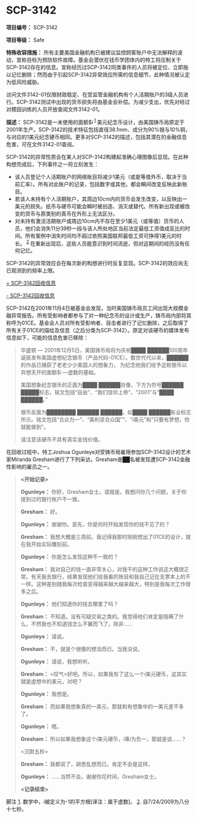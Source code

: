 # SCP-3142
                        


**项目编号：** SCP-3142

**项目等级：** Safe

**特殊收容措施：** 所有主要美国金融机构已被建议监控顾客账户中无法解释的波动，宣称目标为预防软件故障。基金会潜伏在钱币学团体内的特工将压制关于SCP-3142存在的信息。宣称经历过SCP-3142同类事件的人员将被定位、立即施以记忆删除；然而由于引起SCP-3142异常效应所需的信息细节，此种情况被认定为低风险威胁。

访问文件3142-01仅限财政稳定、在受监管金融机构有个人活期账户的3级人员进行。SCP-3142测试中出现的货币损失将由基金会补偿。为减少支出，优先对经过对模因训练的人员开放查阅文件3142-01。

**描述：** SCP-3142是一未使用的面额$$i$<sup class='footnoteref'>
 <a shape='rect' class='footnoteref' id='footnoteref-1' href='javascript:;' onclick='WIKIDOT.page.utils.scrollToReference(&apos;footnote-1&apos;)'>1</a>
</sup>美元纪念币设计，由美国铸币局原定于2001年生产。SCP-3142的技术特征包括直径38.1mm、成分为90%银与10%铜，与对应的1美元纪念硬币相同。更多对SCP-3142的描述，包括其潜在的金融信息危害，可在文件3142-01查阅。

SCP-3142的异常性质会在某人对SCP-3142构建起准确心理图像后显现。在此种构想完成后，下列事件之一将立刻发生：

- 该人员登记个人活期账户的网络账目将减少1美元（或是等值外币，取决于当前汇率）。所有对此账户的记录，包括数字或其他，都会瞬间改变反映此新账目。
- 若该人未持有个人活期账户，其周边10cm内的货币会发生改变，以反映出一美元的损失。纸币与硬币可能会瞬时被创造、消灭或替代。所有新出现或被改变的货币与原类别的真币在外形上无法区分。
- 对未持有激活活期账户或周边10cm内不存在至少1美元（或等值）货币的人员，他们会消失11分39秒一段与该人所处地区当前法定最低工资值成反比的时间。所有案例中消失时间均不超过依照美国联邦最低工资可挣得1美元的时长。<sup class='footnoteref'>
 <a shape='rect' class='footnoteref' id='footnoteref-2' href='javascript:;' onclick='WIKIDOT.page.utils.scrollToReference(&apos;footnote-2&apos;)'>2</a>
</sup>在重新出现后，这些人员能意识到时间流逝，但对这期间的经历没有任何记忆。

SCP-3142的异常效应会在每次新的构想进行时反复显现。SCP-3142的效应尚无已观测到的频率上限。


<a shape='rect' class='collapsible-block-link' href='javascript:;'>+&#160;SCP-3142&#22238;&#25910;&#20449;&#24687;</a>

<a shape='rect' class='collapsible-block-link' href='javascript:;'>-&#160;SCP-3142&#22238;&#25910;&#20449;&#24687;</a>

SCP-3142在2001年11月4日被基金会发现，当时美国铸币局员工间出现大规模金融异常报告。所有受影响者都参与了对一种纪念币的设计或生产，铸币局内部将其称呼为01CE。基金会人员对所有受影响者、目击者进行了记忆删除，之后取得了所有关于01CE的描绘及信息（之后分类为SCP-3142）。原定对该硬币的媒体发布信息如下，可能的信息危害已移除：


> 华盛顿 — 2001年12月5日，美国铸币局将为庆祝████ ██████100周年诞辰发布美国虚想纪念银币（产品代码-01CE）。数世代代以来，██████的作品已捕获了老老少少美国人的想象力， 为纪念他我们给予这枚银币以异想天开的面额$i —虚数的基础。
> 
> 美国想象纪念银币的正面为████ ██████肖像，下方为符号██████ █████标志。铭文包括“自由”、“我们信仰上帝”、“2001”与“████ ██████。”
> 
> 银币反面为████████ ██████ ██████，如████ ██████影业标志所示。铭文包括“合众为一”、“美利坚合众国”"、“$i$美元”和“只要有梦想，你就能做到”。
> 
> 请注意该硬币不具有真实金钱价值。
> 

在回收过程中，特工Joshua Ogunleye对受铸币局雇用参加SCP-3142设计的艺术家Miranda Gresham进行了下列采访。Gresham是██名被发现遭SCP-3142金融性影响的雇员之一。


> **<开始记录>** 
> 
> **Ogunleye：** 你好，Gresham女士。请就座。我想问你几个问题，关于你提到过的银行账户不一致。
> 
> **Gresham：** 好。
> 
> **Ogunleye：** 谢谢你。首先，你是何时开始发现你的钱不见了的？
> 
> **Gresham：** 我想大概是三周前。我记得我那时刚刚想出了01CE的设计，就在我开始实际雕刻前。
> 
> **Ogunleye：** 你是怎么发现这种不一致的？
> 
> **Gresham：** 我对自己的钱一直非常关心，对我干的这种工作说这大概很正常。有天我去银行，结果发现他们给我看的账目和我自己记在支票本上的不一样。这种差别随我每次检查变得越来越大越来越大，特别是我每次工作很多之后。
> 
> **Ogunleye：** 他们知道你的钱去哪里了吗？
> 
> **Gresham：** 不知道。没有可疑交易之类的。我觉得他们肯定是隐瞒了什么，不然我也不知道钱怎么不翼而飞了。除非……
> 
> **Ogunleye：** 请说。
> 
> **Gresham：** 不，就是个很傻的想法而已。当我没说。
> 
> **Ogunleye：** 请说，我想听听。
> 
> **Gresham：** <叹气>好吧。所以，如果我有了这么一个$i$美元硬币，这其实就是虚想中的美元，对吧？
> 
> **Ogunleye：** 我想是。
> 
> **Gresham：** 而如果我想象真的一美元，那就和有想象中的一美元差不多了。
> 
> **Ogunleye：** 嗯。
> 
> **Gresham：** 所以如果我想象这个$i$美元硬币，$i$乘$i$为负一，那就是说……？
> 
> <沉默五秒>
> 
> **Gresham：** 我都说了，胡思乱想而已。肯定不会是这样。
> 
> **Ogunleye：** ……当然不会。谢谢你花时间，Gresham女士。
> 
> **<记录结束>** 
> 






脚注
<a shape='rect' href='javascript:;' onclick='WIKIDOT.page.utils.scrollToReference(&apos;footnoteref-1&apos;)'>1</a>. 数学中，$i$被定义为-1的平方根[译注：属于虚数]。
<a shape='rect' href='javascript:;' onclick='WIKIDOT.page.utils.scrollToReference(&apos;footnoteref-2&apos;)'>2</a>. 自7/24/2009为八分十七秒。


                    